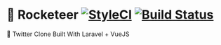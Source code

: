# 🚀 Rocketeer [![StyleCI](https://styleci.io/repos/119169042/shield?branch=master)](https://styleci.io/repos/119169042) [![Build Status](https://travis-ci.org/DevelopScotland/rocketeer.svg?branch=master)](https://travis-ci.org/DevelopScotland/rocketeer)
🚀 Twitter Clone Built With Laravel + VueJS
